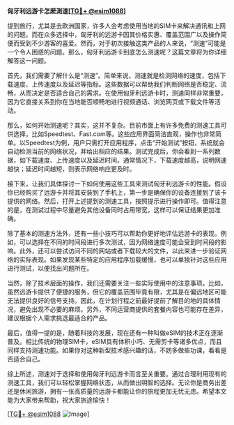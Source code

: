 **匈牙利远游卡怎麽測速[[TG💪+ @esim1088](https://t.me/s/esim1088)]**

提到旅行，尤其是去欧洲国家，许多人会考虑使用当地的SIM卡来解决通讯和上网的问题。而在众多选择中，匈牙利的远游卡因其价格实惠、覆盖范围广以及操作简便而受到不少游客的喜爱。然而，对于初次接触这类产品的人来说，“测速”可能是一个令人困惑的问题。那么，匈牙利远游卡到底怎么测速呢？这篇文章将为你详细解答这一问题。

首先，我们需要了解什么是“测速”。简单来说，测速就是检测网络的速度，包括下载速度、上传速度以及延迟等指标。这些数据可以帮助我们判断网络是否稳定、流畅，从而决定是否适合自己的需求。在使用匈牙利远游卡时，测速同样非常重要，因为它直接关系到你在当地能否顺畅地进行视频通话、浏览网页或下载文件等活动。

那么，如何开始测速呢？其实，这并不复杂。目前市面上有许多免费的测速工具可供选择，比如Speedtest、Fast.com等。这些应用界面简洁直观，操作也非常简单。以Speedtest为例，用户只需打开应用程序，点击“开始测试”按钮，系统就会自动检测当前的网络状况，并给出相应的结果。测试完成后，你会看到一系列数据，如下载速度、上传速度以及延迟时间。通常情况下，下载速度越高，说明网速越快；延迟时间越短，则表示网络响应更及时。

接下来，让我们具体探讨一下如何使用这些工具来测试匈牙利远游卡的性能。假设你已经购买了远游卡并将其安装到了手机上，第一步是确保你的设备连接到了该卡提供的网络。然后，打开上述提到的测速工具，按照提示进行操作即可。值得注意的是，在测试过程中尽量避免其他设备同时占用带宽，这样可以保证结果更加准确。

除了基本的测速方法外，还有一些小技巧可以帮助你更好地评估远游卡的表现。例如，可以选择在不同的时间段进行多次测试，因为网络速度可能会受到时间段的影响。此外，还可以尝试访问不同的网站或者下载较大的文件，以此来进一步验证网络的实际表现。如果发现某些特定的应用程序加载缓慢，也可以单独针对这些应用进行测试，以便找出问题所在。

当然，除了技术层面的操作，我们还需要关注一些实际使用中的注意事项。比如，虽然远游卡提供了便捷的服务，但它的覆盖范围毕竟有限，尤其是在偏远地区可能无法提供良好的信号支持。因此，在计划行程之前最好提前了解目的地的具体情况，避免出现不必要的麻烦。另外，不同运营商提供的套餐内容也可能存在差异，建议根据个人需求挑选最适合的产品。

最后，值得一提的是，随着科技的发展，现在还有一种叫做eSIM的技术正在逐渐普及。相比传统的物理SIM卡，eSIM具有体积小巧、无需剪卡等诸多优点，而且同样支持测速功能。如果你对这种新型技术感兴趣的话，不妨多做些功课，看看是否适合自己。

综上所述，测速对于选择和使用匈牙利远游卡而言至关重要。通过合理利用现有的测速工具，我们可以轻松掌握网络状态，从而做出明智的选择。无论你是商务出差还是休闲旅游，拥有一张高质量的远游卡都能让你的旅程更加无忧无虑。希望本文能为大家带来帮助，祝大家旅途愉快！

[[TG💪+ @esim1088](https://t.me/s/esim1088) ![Image](https://i.postimg.cc/4NQfJmqS/Snipaste-2025-05-13-00-14-12.png)]